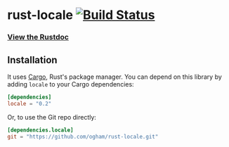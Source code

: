 # rust-locale [![Build Status](https://travis-ci.org/ogham/rust-locale.svg?branch=master)](https://travis-ci.org/ogham/rust-locale)

### [View the Rustdoc](http://ogham.rustdocs.org/locale/)

## Installation

It uses [Cargo](http://crates.io/), Rust's package manager. You can
depend on this library by adding `locale` to your Cargo dependencies:

```toml
[dependencies]
locale = "0.2"
```

Or, to use the Git repo directly:

```toml
[dependencies.locale]
git = "https://github.com/ogham/rust-locale.git"
```
